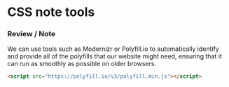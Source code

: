 # CSS note tools

### __Review / Note__

We can use tools such as Modernizr or Polyfill.io to automatically identify and provide all of the polyfills that our website might need, ensuring that it can run as smoothly as possible on older browsers.

```html
<script src="https://polyfill.io/v3/polyfill.min.js"></script>
```